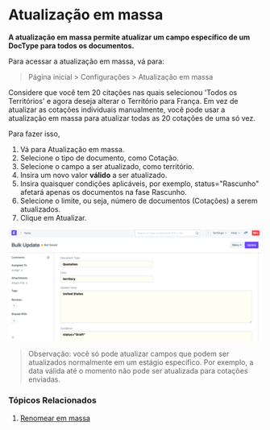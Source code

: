 # Atualização em massa



**A atualização em massa permite atualizar um campo específico de um DocType para todos os documentos.**


Para acessar a atualização em massa, vá para:



> 
> Página inicial > Configurações > Atualização em massa
> 
> 
> 


Considere que você tem 20 citações nas quais selecionou 'Todos os Territórios' e agora deseja alterar o Território para França. Em vez de atualizar as cotações individuais manualmente, você pode usar a atualização em massa para atualizar todas as 20 cotações de uma só vez.


Para fazer isso,


1. Vá para Atualização em massa.
2. Selecione o tipo de documento, como Cotação.
3. Selecione o campo a ser atualizado, como território.
4. Insira um novo valor **válido** a ser atualizado.
5. Insira quaisquer condições aplicáveis, por exemplo, status="Rascunho" afetará apenas os documentos na fase Rascunho.
6. Selecione o limite, ou seja, número de documentos (Cotações) a serem atualizados.
7. Clique em Atualizar.


![Atualização em massa](/files/bulk-update.png)



> 
> Observação: você só pode atualizar campos que podem ser atualizados normalmente em um estágio específico. Por exemplo, a data válida até o momento não pode ser atualizada para cotações enviadas.
> 
> 
> 


### Tópicos Relacionados


1. [Renomear em massa](/docs/pt/setting-up/settings/bulk-rename)



